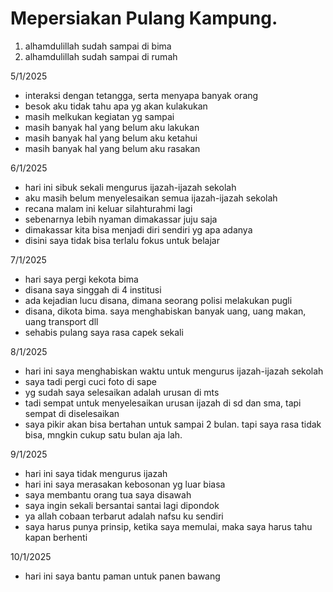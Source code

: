 # Mepersiakan Pulang Kampung.
1. alhamdulillah sudah sampai di bima
2. alhamdulillah sudah sampai di rumah

5/1/2025
* interaksi dengan tetangga, serta menyapa banyak orang
* besok aku tidak tahu apa yg akan kulakukan
* masih melkukan kegiatan yg sampai
* masih banyak hal yang belum aku lakukan
* masih banyak hal yang belum aku ketahui
* masih banyak hal yang belum aku rasakan

6/1/2025
* hari ini sibuk sekali mengurus ijazah-ijazah sekolah
* aku masih belum menyelesaikan semua ijazah-ijazah sekolah
* recana malam ini keluar silahturahmi lagi
* sebenarnya lebih nyaman dimakassar juju saja
* dimakassar kita bisa menjadi diri sendiri yg apa adanya
* disini saya tidak bisa terlalu fokus untuk belajar 

7/1/2025
* hari saya pergi kekota bima
* disana saya singgah di 4 institusi
* ada kejadian lucu disana, dimana seorang polisi melakukan pugli
* disana, dikota bima. saya menghabiskan banyak uang, uang makan, uang transport dll
* sehabis pulang saya rasa capek sekali

8/1/2025
 * hari ini saya menghabiskan waktu untuk mengurus ijazah-ijazah sekolah
 * saya tadi pergi cuci foto di sape
 * yg sudah saya selesaikan adalah urusan di mts
 * tadi sempat untuk menyelesaikan urusan ijazah di sd dan sma, tapi sempat di diselesaikan
 * saya pikir akan bisa bertahan untuk sampai 2 bulan. tapi saya rasa tidak bisa, mngkin cukup satu bulan aja lah.

 9/1/2025
 * hari ini saya tidak mengurus ijazah
 * hari ini saya merasakan kebosonan yg luar biasa
 * saya membantu orang tua saya disawah
 * saya ingin sekali bersantai santai lagi dipondok
 * ya allah cobaan terbarut adalah nafsu ku sendiri
 * saya harus punya prinsip, ketika saya memulai, maka saya harus tahu kapan berhenti

 10/1/2025
 * hari ini saya bantu paman untuk panen bawang